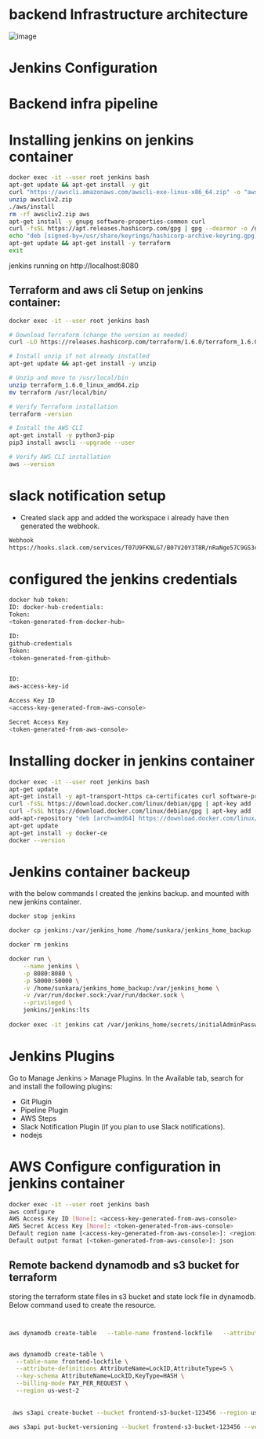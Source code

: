# backend Infrastructure architecture
![image](https://github.com/user-attachments/assets/b849edf4-670c-457e-a23a-6761a44cc367)

# Jenkins Configuration

# Backend infra pipeline

# Installing jenkins on jenkins container 
```sh
docker exec -it --user root jenkins bash
apt-get update && apt-get install -y git
curl "https://awscli.amazonaws.com/awscli-exe-linux-x86_64.zip" -o "awscliv2.zip"
unzip awscliv2.zip
./aws/install
rm -rf awscliv2.zip aws
apt-get install -y gnupg software-properties-common curl
curl -fsSL https://apt.releases.hashicorp.com/gpg | gpg --dearmor -o /usr/share/keyrings/hashicorp-archive-keyring.gpg
echo "deb [signed-by=/usr/share/keyrings/hashicorp-archive-keyring.gpg] https://apt.releases.hashicorp.com bookworm main" | tee /etc/apt/sources.list.d/hashicorp.list
apt-get update && apt-get install -y terraform
exit
```
jenkins running on http://localhost:8080


## Terraform and aws cli Setup on jenkins container:
```sh
docker exec -it --user root jenkins bash

# Download Terraform (change the version as needed)
curl -LO https://releases.hashicorp.com/terraform/1.6.0/terraform_1.6.0_linux_amd64.zip

# Install unzip if not already installed
apt-get update && apt-get install -y unzip

# Unzip and move to /usr/local/bin
unzip terraform_1.6.0_linux_amd64.zip
mv terraform /usr/local/bin/

# Verify Terraform installation
terraform -version

# Install the AWS CLI
apt-get install -y python3-pip
pip3 install awscli --upgrade --user

# Verify AWS CLI installation
aws --version
```

# slack notification setup 
- Created slack app and added the workspace i already have then generated the webhook.
```sh
Webhook
https://hooks.slack.com/services/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
```

# configured the jenkins credentials

```sh
docker hub token:
ID: docker-hub-credentials:
Token:  
<token-generated-from-docker-hub>

ID: 
github-credentials
Token:
<token-generated-from-github>


ID:
aws-access-key-id

Access Key ID
<access-key-generated-from-aws-console>

Secret Access Key
<token-generated-from-aws-console>


```

# Installing docker in jenkins container
```sh
docker exec -it --user root jenkins bash
apt-get update
apt-get install -y apt-transport-https ca-certificates curl software-properties-common
curl -fsSL https://download.docker.com/linux/debian/gpg | apt-key add -
curl -fsSL https://download.docker.com/linux/debian/gpg | apt-key add -
add-apt-repository "deb [arch=amd64] https://download.docker.com/linux/debian $(lsb_release -cs) stable"
apt-get update
apt-get install -y docker-ce
docker --version
```

# Jenkins container backeup
with the below commands I created the jenkins backup. and mounted with new jenkins container.
```sh
docker stop jenkins

docker cp jenkins:/var/jenkins_home /home/sunkara/jenkins_home_backup

docker rm jenkins

docker run \
    --name jenkins \
    -p 8080:8080 \
    -p 50000:50000 \
    -v /home/sunkara/jenkins_home_backup:/var/jenkins_home \
    -v /var/run/docker.sock:/var/run/docker.sock \
    --privileged \
    jenkins/jenkins:lts
	
docker exec -it jenkins cat /var/jenkins_home/secrets/initialAdminPassword
```

# Jenkins Plugins 

Go to Manage Jenkins > Manage Plugins.
In the Available tab, search for and install the following plugins:
- Git Plugin
- Pipeline Plugin
- AWS Steps
- Slack Notification Plugin (if you plan to use Slack notifications).
- nodejs

# AWS Configure configuration in jenkins container
```sh
docker exec -it --user root jenkins bash
aws configure
AWS Access Key ID [None]: <access-key-generated-from-aws-console>
AWS Secret Access Key [None]: <token-generated-from-aws-console>
Default region name [<access-key-generated-from-aws-console>]: <region>
Default output format [<token-generated-from-aws-console>]: json
```



## Remote backend dynamodb and s3 bucket for terraform

storing the terraform state files in s3 bucket and state lock file in dynamodb. Below command used to create the resource.
```sh


aws dynamodb create-table   --table-name frontend-lockfile   --attribute-definitions AttributeName=LockID,AttributeType=S   --key-schema AttributeName=LockID,KeyType=HASH   --billing-mode PAY_PER_REQUEST


aws dynamodb create-table \
  --table-name frontend-lockfile \
  --attribute-definitions AttributeName=LockID,AttributeType=S \
  --key-schema AttributeName=LockID,KeyType=HASH \
  --billing-mode PAY_PER_REQUEST \
  --region us-west-2
  
  
 aws s3api create-bucket --bucket frontend-s3-bucket-123456 --region us-west-2 --create-bucket-configuration LocationConstraint=us-west-2

aws s3api put-bucket-versioning --bucket frontend-s3-bucket-123456 --versioning-configuration Status=Enabled
```

